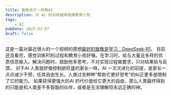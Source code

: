```yaml
---
title: 像教孩子一样教AI
description: 对 AI 的训练越来越像教育小孩
tags: 
    - AI
pubDate: 2025-03-07
draft: false
---
```

这是一篇对最近很火的一个视频的感想[最好的致敬是学习：DeepSeek-R1](https://b23.tv/YEGpeQJ)。
目前还没看完，感觉训练R1的过程和教育小孩好像。在学习时，给与大量且多样的优质信息输入。解决问题时，鼓励他多思考，不对实现过程做要求，只对结果给与反馈。
对于AI 人类就好像控制欲旺盛的家长一样。AI 一次次进化的前提，是家长一点点减少干预，任其自由生长。人类过去种种“帮助它更好思考”的纠正更多是限制了它的能力。
如果获得更强大的AI 的代价是给它更大的自由，那么人类最终得到的只能是和人类差不多智能的伙伴，或者是无法理解但永远正确的神。